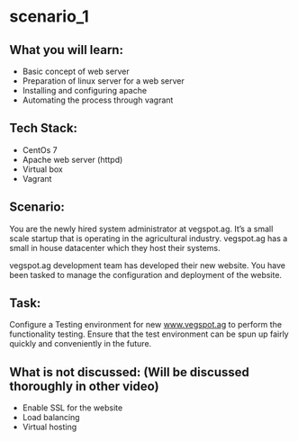 # scenario_1

## What you will learn:
- Basic concept of web server
- Preparation of linux server for a web server
- Installing and configuring apache
- Automating the process through vagrant

## Tech Stack:
- CentOs 7
- Apache web server (httpd)
- Virtual box
- Vagrant


## Scenario:

You are the newly hired system administrator at vegspot.ag. It’s a small scale startup that is operating in the agricultural industry. vegspot.ag has a small in house datacenter which they host their systems.

vegspot.ag development team has developed their new website. You have been tasked to manage the configuration and deployment of the website.

## Task:
Configure a Testing environment for new  www.vegspot.ag to perform the functionality testing. Ensure that the test environment can be spun up fairly quickly and conveniently in the future.


## What is not discussed: (Will be discussed thoroughly in other video)
- Enable SSL for the website
- Load balancing
- Virtual hosting
